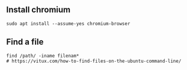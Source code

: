 ## Install chromium
```
sudo apt install --assume-yes chromium-browser
```

## Find a file
```
find /path/ -iname filenam*
# https://vitux.com/how-to-find-files-on-the-ubuntu-command-line/
```

